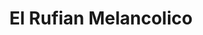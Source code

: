 ---
title: "El Rufian Melancolico"
url: /ciudad-autonoma-de-buenos-aires/el-rufian-melancolico/
shop: libros
---